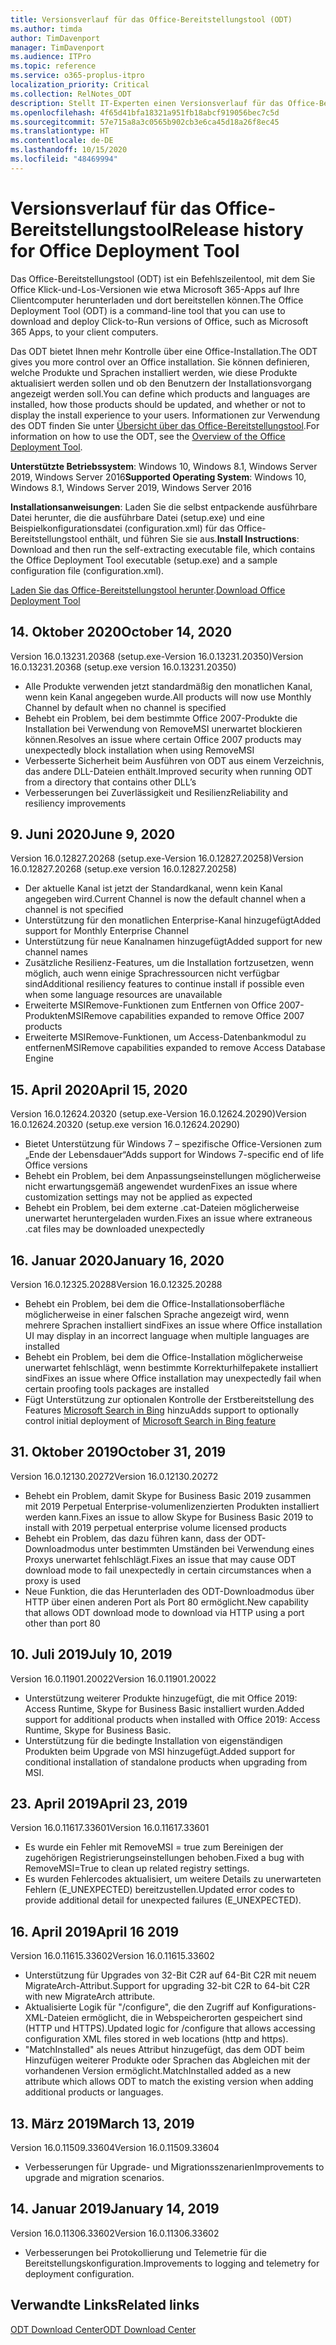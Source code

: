 ```yaml
---
title: Versionsverlauf für das Office-Bereitstellungstool (ODT)
ms.author: timda
author: TimDavenport
manager: TimDavenport
ms.audience: ITPro
ms.topic: reference
ms.service: o365-proplus-itpro
localization_priority: Critical
ms.collection: RelNotes_ODT
description: Stellt IT-Experten einen Versionsverlauf für das Office-Bereitstellungstool (ODT) zur Verfügung
ms.openlocfilehash: 4f65d41bfa18321a951fb18abcf919056bec7c5d
ms.sourcegitcommit: 57e715a8a3c0565b902cb3e6ca45d18a26f8ec45
ms.translationtype: HT
ms.contentlocale: de-DE
ms.lasthandoff: 10/15/2020
ms.locfileid: "48469994"
---
```

# <a name="release-history-for-office-deployment-tool"></a><span data-ttu-id="3870c-103">Versionsverlauf für das Office-Bereitstellungstool</span><span class="sxs-lookup"><span data-stu-id="3870c-103">Release history for Office Deployment Tool</span></span>

<span data-ttu-id="3870c-104">Das Office-Bereitstellungstool (ODT) ist ein Befehlszeilentool, mit dem Sie Office Klick-und-Los-Versionen wie etwa Microsoft 365-Apps auf Ihre Clientcomputer herunterladen und dort bereitstellen können.</span><span class="sxs-lookup"><span data-stu-id="3870c-104">The Office Deployment Tool (ODT) is a command-line tool that you can use to download and deploy Click-to-Run versions of Office, such as Microsoft 365 Apps, to your client computers.</span></span> 


<span data-ttu-id="3870c-105">Das ODT bietet Ihnen mehr Kontrolle über eine Office-Installation.</span><span class="sxs-lookup"><span data-stu-id="3870c-105">The ODT gives you more control over an Office installation.</span></span> <span data-ttu-id="3870c-106">Sie können definieren, welche Produkte und Sprachen installiert werden, wie diese Produkte aktualisiert werden sollen und ob den Benutzern der Installationsvorgang angezeigt werden soll.</span><span class="sxs-lookup"><span data-stu-id="3870c-106">You can define which products and languages are installed, how those products should be updated, and whether or not to display the install experience to your users.</span></span> <span data-ttu-id="3870c-107">Informationen zur Verwendung des ODT finden Sie unter [Übersicht über das Office-Bereitstellungstool](https://docs.microsoft.com/deployoffice/overview-of-the-office-2016-deployment-tool).</span><span class="sxs-lookup"><span data-stu-id="3870c-107">For information on how to use the ODT, see the [Overview of the Office Deployment Tool](https://docs.microsoft.com/deployoffice/overview-of-the-office-2016-deployment-tool).</span></span>

 <span data-ttu-id="3870c-108">**Unterstützte Betriebssystem**: Windows 10, Windows 8.1, Windows Server 2019, Windows Server 2016</span><span class="sxs-lookup"><span data-stu-id="3870c-108">**Supported Operating System**: Windows 10, Windows 8.1, Windows Server 2019, Windows Server 2016</span></span> 
 
 <span data-ttu-id="3870c-109">**Installationsanweisungen**: Laden Sie die selbst entpackende ausführbare Datei herunter, die die ausführbare Datei (setup.exe) und eine Beispielkonfigurationsdatei (configuration.xml) für das Office-Bereitstellungstool enthält, und führen Sie sie aus.</span><span class="sxs-lookup"><span data-stu-id="3870c-109">**Install Instructions**: Download and then run the self-extracting executable file, which contains the Office Deployment Tool executable (setup.exe) and a sample configuration file (configuration.xml).</span></span> 

<span data-ttu-id="3870c-110">[Laden Sie das Office-Bereitstellungstool herunter](https://www.microsoft.com/en-us/download/confirmation.aspx?id=49117).</span><span class="sxs-lookup"><span data-stu-id="3870c-110">[Download Office Deployment Tool](https://www.microsoft.com/en-us/download/confirmation.aspx?id=49117)</span></span>

## <a name="october-14-2020"></a><span data-ttu-id="3870c-111">14. Oktober 2020</span><span class="sxs-lookup"><span data-stu-id="3870c-111">October 14, 2020</span></span>
<span data-ttu-id="3870c-112">Version 16.0.13231.20368 (setup.exe-Version 16.0.13231.20350)</span><span class="sxs-lookup"><span data-stu-id="3870c-112">Version 16.0.13231.20368 (setup.exe version 16.0.13231.20350)</span></span>
- <span data-ttu-id="3870c-113">Alle Produkte verwenden jetzt standardmäßig den monatlichen Kanal, wenn kein Kanal angegeben wurde.</span><span class="sxs-lookup"><span data-stu-id="3870c-113">All products will now use Monthly Channel by default when no channel is specified</span></span>
- <span data-ttu-id="3870c-114">Behebt ein Problem, bei dem bestimmte Office 2007-Produkte die Installation bei Verwendung von RemoveMSI unerwartet blockieren können.</span><span class="sxs-lookup"><span data-stu-id="3870c-114">Resolves an issue where certain Office 2007 products may unexpectedly block installation when using RemoveMSI</span></span>
- <span data-ttu-id="3870c-115">Verbesserte Sicherheit beim Ausführen von ODT aus einem Verzeichnis, das andere DLL-Dateien enthält.</span><span class="sxs-lookup"><span data-stu-id="3870c-115">Improved security when running ODT from a directory that contains other DLL’s</span></span>
- <span data-ttu-id="3870c-116">Verbesserungen bei Zuverlässigkeit und Resilienz</span><span class="sxs-lookup"><span data-stu-id="3870c-116">Reliability and resiliency improvements</span></span>

## <a name="june-9-2020"></a><span data-ttu-id="3870c-117">9. Juni 2020</span><span class="sxs-lookup"><span data-stu-id="3870c-117">June 9, 2020</span></span>

<span data-ttu-id="3870c-118">Version 16.0.12827.20268 (setup.exe-Version 16.0.12827.20258)</span><span class="sxs-lookup"><span data-stu-id="3870c-118">Version 16.0.12827.20268 (setup.exe version 16.0.12827.20258)</span></span>
- <span data-ttu-id="3870c-119">Der aktuelle Kanal ist jetzt der Standardkanal, wenn kein Kanal angegeben wird.</span><span class="sxs-lookup"><span data-stu-id="3870c-119">Current Channel is now the default channel when a channel is not specified</span></span>
- <span data-ttu-id="3870c-120">Unterstützung für den monatlichen Enterprise-Kanal hinzugefügt</span><span class="sxs-lookup"><span data-stu-id="3870c-120">Added support for Monthly Enterprise Channel</span></span>
- <span data-ttu-id="3870c-121">Unterstützung für neue Kanalnamen hinzugefügt</span><span class="sxs-lookup"><span data-stu-id="3870c-121">Added support for new channel names</span></span>
- <span data-ttu-id="3870c-122">Zusätzliche Resilienz-Features, um die Installation fortzusetzen, wenn möglich, auch wenn einige Sprachressourcen nicht verfügbar sind</span><span class="sxs-lookup"><span data-stu-id="3870c-122">Additional resiliency features to continue install if possible even when some language resources are unavailable</span></span>
- <span data-ttu-id="3870c-123">Erweiterte MSIRemove-Funktionen zum Entfernen von Office 2007-Produkten</span><span class="sxs-lookup"><span data-stu-id="3870c-123">MSIRemove capabilities expanded to remove Office 2007 products</span></span>
- <span data-ttu-id="3870c-124">Erweiterte MSIRemove-Funktionen, um Access-Datenbankmodul zu entfernen</span><span class="sxs-lookup"><span data-stu-id="3870c-124">MSIRemove capabilities expanded to remove Access Database Engine</span></span> 

## <a name="april-15-2020"></a><span data-ttu-id="3870c-125">15. April 2020</span><span class="sxs-lookup"><span data-stu-id="3870c-125">April 15, 2020</span></span>

<span data-ttu-id="3870c-126">Version 16.0.12624.20320 (setup.exe-Version 16.0.12624.20290)</span><span class="sxs-lookup"><span data-stu-id="3870c-126">Version 16.0.12624.20320 (setup.exe version 16.0.12624.20290)</span></span>
- <span data-ttu-id="3870c-127">Bietet Unterstützung für Windows 7 – spezifische Office-Versionen zum „Ende der Lebensdauer“</span><span class="sxs-lookup"><span data-stu-id="3870c-127">Adds support for Windows 7-specific end of life Office versions</span></span>
- <span data-ttu-id="3870c-128">Behebt ein Problem, bei dem Anpassungseinstellungen möglicherweise nicht erwartungsgemäß angewendet wurden</span><span class="sxs-lookup"><span data-stu-id="3870c-128">Fixes an issue where customization settings may not be applied as expected</span></span>
- <span data-ttu-id="3870c-129">Behebt ein Problem, bei dem externe .cat-Dateien möglicherweise unerwartet heruntergeladen wurden.</span><span class="sxs-lookup"><span data-stu-id="3870c-129">Fixes an issue where extraneous .cat files may be downloaded unexpectedly</span></span>

## <a name="january-16-2020"></a><span data-ttu-id="3870c-130">16. Januar 2020</span><span class="sxs-lookup"><span data-stu-id="3870c-130">January 16, 2020</span></span>

<span data-ttu-id="3870c-131">Version 16.0.12325.20288</span><span class="sxs-lookup"><span data-stu-id="3870c-131">Version 16.0.12325.20288</span></span>
- <span data-ttu-id="3870c-132">Behebt ein Problem, bei dem die Office-Installationsoberfläche möglicherweise in einer falschen Sprache angezeigt wird, wenn mehrere Sprachen installiert sind</span><span class="sxs-lookup"><span data-stu-id="3870c-132">Fixes an issue where Office installation UI may display in an incorrect language when multiple languages are installed</span></span>
- <span data-ttu-id="3870c-133">Behebt ein Problem, bei dem die Office-Installation möglicherweise unerwartet fehlschlägt, wenn bestimmte Korrekturhilfepakete installiert sind</span><span class="sxs-lookup"><span data-stu-id="3870c-133">Fixes an issue where Office installation may unexpectedly fail when certain proofing tools packages are installed</span></span>
- <span data-ttu-id="3870c-134">Fügt Unterstützung zur optionalen Kontrolle der Erstbereitstellung des Features [Microsoft Search in Bing](https://go.microsoft.com/fwlink/p/?linkid=2109345) hinzu</span><span class="sxs-lookup"><span data-stu-id="3870c-134">Adds support to optionally control initial deployment of [Microsoft Search in Bing feature](https://go.microsoft.com/fwlink/p/?linkid=2109345)</span></span>


## <a name="october-31-2019"></a><span data-ttu-id="3870c-135">31. Oktober 2019</span><span class="sxs-lookup"><span data-stu-id="3870c-135">October 31, 2019</span></span>

<span data-ttu-id="3870c-136">Version 16.0.12130.20272</span><span class="sxs-lookup"><span data-stu-id="3870c-136">Version 16.0.12130.20272</span></span>
- <span data-ttu-id="3870c-137">Behebt ein Problem, damit Skype for Business Basic 2019 zusammen mit 2019 Perpetual Enterprise-volumenlizenzierten Produkten installiert werden kann.</span><span class="sxs-lookup"><span data-stu-id="3870c-137">Fixes an issue to allow Skype for Business Basic 2019 to install with 2019 perpetual enterprise volume licensed products</span></span>
- <span data-ttu-id="3870c-138">Behebt ein Problem, das dazu führen kann, dass der ODT-Downloadmodus unter bestimmten Umständen bei Verwendung eines Proxys unerwartet fehlschlägt.</span><span class="sxs-lookup"><span data-stu-id="3870c-138">Fixes an issue that may cause ODT download mode to fail unexpectedly in certain circumstances when a proxy is used</span></span>
- <span data-ttu-id="3870c-139">Neue Funktion, die das Herunterladen des ODT-Downloadmodus über HTTP über einen anderen Port als Port 80 ermöglicht.</span><span class="sxs-lookup"><span data-stu-id="3870c-139">New capability that allows ODT download mode to download via HTTP using a port other than port 80</span></span>


## <a name="july-10-2019"></a><span data-ttu-id="3870c-140">10. Juli 2019</span><span class="sxs-lookup"><span data-stu-id="3870c-140">July 10, 2019</span></span>

<span data-ttu-id="3870c-141">Version 16.0.11901.20022</span><span class="sxs-lookup"><span data-stu-id="3870c-141">Version 16.0.11901.20022</span></span>
- <span data-ttu-id="3870c-142">Unterstützung weiterer Produkte hinzugefügt, die mit Office 2019: Access Runtime, Skype for Business Basic installiert wurden.</span><span class="sxs-lookup"><span data-stu-id="3870c-142">Added support for additional products when installed with Office 2019: Access Runtime, Skype for Business Basic.</span></span>
- <span data-ttu-id="3870c-143">Unterstützung für die bedingte Installation von eigenständigen Produkten beim Upgrade von MSI hinzugefügt.</span><span class="sxs-lookup"><span data-stu-id="3870c-143">Added support for conditional installation of standalone products when upgrading from MSI.</span></span>

## <a name="april-23-2019"></a><span data-ttu-id="3870c-144">23. April 2019</span><span class="sxs-lookup"><span data-stu-id="3870c-144">April 23, 2019</span></span>

<span data-ttu-id="3870c-145">Version 16.0.11617.33601</span><span class="sxs-lookup"><span data-stu-id="3870c-145">Version 16.0.11617.33601</span></span>
- <span data-ttu-id="3870c-146">Es wurde ein Fehler mit RemoveMSI = true zum Bereinigen der zugehörigen Registrierungseinstellungen behoben.</span><span class="sxs-lookup"><span data-stu-id="3870c-146">Fixed a bug with RemoveMSI=True to clean up related registry settings.</span></span>
- <span data-ttu-id="3870c-147">Es wurden Fehlercodes aktualisiert, um weitere Details zu unerwarteten Fehlern (E_UNEXPECTED) bereitzustellen.</span><span class="sxs-lookup"><span data-stu-id="3870c-147">Updated error codes to provide additional detail for unexpected failures (E_UNEXPECTED).</span></span>

## <a name="april-16-2019"></a><span data-ttu-id="3870c-148">16. April 2019</span><span class="sxs-lookup"><span data-stu-id="3870c-148">April 16 2019</span></span>

<span data-ttu-id="3870c-149">Version 16.0.11615.33602</span><span class="sxs-lookup"><span data-stu-id="3870c-149">Version 16.0.11615.33602</span></span>
- <span data-ttu-id="3870c-150">Unterstützung für Upgrades von 32-Bit C2R auf 64-Bit C2R mit neuem MigrateArch-Attribut.</span><span class="sxs-lookup"><span data-stu-id="3870c-150">Support for upgrading 32-bit C2R to 64-bit C2R with new MigrateArch attribute.</span></span>
- <span data-ttu-id="3870c-151">Aktualisierte Logik für "/configure", die den Zugriff auf Konfigurations-XML-Dateien ermöglicht, die in Webspeicherorten gespeichert sind (HTTP und HTTPS).</span><span class="sxs-lookup"><span data-stu-id="3870c-151">Updated logic for /configure that allows accessing configuration XML files stored in web locations (http and https).</span></span>
- <span data-ttu-id="3870c-152">"MatchInstalled" als neues Attribut hinzugefügt, das dem ODT beim Hinzufügen weiterer Produkte oder Sprachen das Abgleichen mit der vorhandenen Version ermöglicht.</span><span class="sxs-lookup"><span data-stu-id="3870c-152">MatchInstalled added as a new attribute which allows ODT to match the existing version when adding additional products or languages.</span></span>

## <a name="march-13-2019"></a><span data-ttu-id="3870c-153">13. März 2019</span><span class="sxs-lookup"><span data-stu-id="3870c-153">March 13, 2019</span></span>

<span data-ttu-id="3870c-154">Version 16.0.11509.33604</span><span class="sxs-lookup"><span data-stu-id="3870c-154">Version 16.0.11509.33604</span></span>
- <span data-ttu-id="3870c-155">Verbesserungen für Upgrade- und Migrationsszenarien</span><span class="sxs-lookup"><span data-stu-id="3870c-155">Improvements to upgrade and migration scenarios.</span></span>

## <a name="january-14-2019"></a><span data-ttu-id="3870c-156">14. Januar 2019</span><span class="sxs-lookup"><span data-stu-id="3870c-156">January 14, 2019</span></span>

<span data-ttu-id="3870c-157">Version 16.0.11306.33602</span><span class="sxs-lookup"><span data-stu-id="3870c-157">Version 16.0.11306.33602</span></span>
- <span data-ttu-id="3870c-158">Verbesserungen bei Protokollierung und Telemetrie für die Bereitstellungskonfiguration.</span><span class="sxs-lookup"><span data-stu-id="3870c-158">Improvements to logging and telemetry for deployment configuration.</span></span>


## <a name="related-links"></a><span data-ttu-id="3870c-159">Verwandte Links</span><span class="sxs-lookup"><span data-stu-id="3870c-159">Related links</span></span>

[<span data-ttu-id="3870c-160">ODT Download Center</span><span class="sxs-lookup"><span data-stu-id="3870c-160">ODT Download Center</span></span>](https://www.microsoft.com/en-us/download/details.aspx?id=49117)
